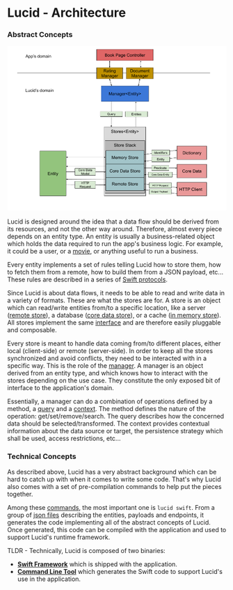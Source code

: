 # Lucid - Architecture

### Abstract Concepts

![Architecture Diagram](ArchitectureDiagram.png)

Lucid is designed around the idea that a data flow should be derived from its resources, and not the other way around. Therefore, almost every piece depends on an entity type. An entity is usually a business-related object which holds the data required to run the app's business logic. For example, it could be a user, or a [movie](../Sample/Generated/Lucid/Entities/Movie.swift), or anything useful to run a business.

Every entity implements a set of rules telling Lucid how to store them, how to fetch them from a remote, how to build them from a JSON payload, etc... These rules are described in a series of [Swift protocols](../Lucid/Core/Entity.swift).

Since Lucid is about data flows, it needs to be able to read and write data in a variety of formats. These are what the stores are for. A store is an object which can read/write entities from/to a specific location, like a server ([remote store](../Lucid/Stores/RemoteStore.swift)), a database ([core data store](../Lucid/Stores/CoreDataStore.swift)), or a cache ([in memory store](../Lucid/Stores/InMemoryStore.swift)). All stores implement the same [interface](../Lucid/Core/Store.swift) and are therefore easily pluggable and composable.

Every store is meant to handle data coming from/to different places, either local (client-side) or remote (server-side). In order to keep all the stores synchronized and avoid conflicts, they need to be interacted with in a specific way. This is the role of the [manager](../Lucid/Core/CoreManager.swift). A manager is an object derived from an entity type, and which knows how to interact with the stores depending on the use case. They constitute the only exposed bit of interface to the application's domain.

Essentially, a manager can do a combination of operations defined by a method, a [query](../Lucid/Core/Query.swift) and a [context](../Lucid/Core/Context.swift). The method defines the nature of the operation: get/set/remove/search. The query describes how the concerned data should be selected/transformed. The context provides contextual information about the data source or target, the persistence strategy which shall be used, access restrictions, etc...

### Technical Concepts

As described above, Lucid has a very abstract background which can be hard to catch up with when it comes to write some code. That's why Lucid also comes with a set of pre-compilation commands to help put the pieces together.

Among these [commands](../CodeGen/Sources/LucidCommand/main.swift), the most important one is `lucid swift`. From a group of [json files](../Sample/Generated/Lucid) describing the entities, payloads and endpoints, it generates the code implementing all of the abstract concepts of Lucid. Once generated, this code can be compiled with the application and used to support Lucid's runtime framework.

TLDR - Technically, Lucid is composed of two binaries: 

- **[Swift Framework](../Lucid)** which is shipped with the application.
- **[Command Line Tool](../CodeGen)** which generates the Swift code to support Lucid's use in the application.

